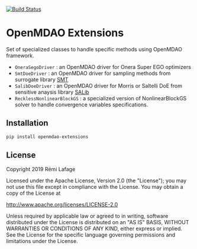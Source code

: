 [![Build Status](https://travis-ci.org/relf/openmdao_extensions.svg?branch=master)](https://travis-ci.org/relf/openmdao_extensions)

# OpenMDAO Extensions

Set of specialized classes to handle specific methods using OpenMDAO framework.

* <code>OneraSegoDriver</code> : an OpenMDAO driver for Onera Super EGO optimizers 
* <code>SmtDoeDriver</code> : an OpenMDAO driver for sampling methods from surrogate library [SMT](https://smt.readthedocs.io/en/latest/)
* <code>SalibDoeDriver</code> : an OpenMDAO driver for Morris or Saltelli DoE from sensitive anaysis library [SALib](https://salib.readthedocs.io/en/latest/)
* <code>RecklessNonlinearBlockGS</code> : a specialized version of NonlinearBlockGS solver to handle convergence variables specifications.

## Installation
```bash
pip install openmdao-extensions
```

## License

Copyright 2019 Rémi Lafage

Licensed under the Apache License, Version 2.0 (the "License");
you may not use this file except in compliance with the License.
You may obtain a copy of the License at

<http://www.apache.org/licenses/LICENSE-2.0>

Unless required by applicable law or agreed to in writing, software
distributed under the License is distributed on an "AS IS" BASIS,
WITHOUT WARRANTIES OR CONDITIONS OF ANY KIND, either express or implied.
See the License for the specific language governing permissions and
limitations under the License.
